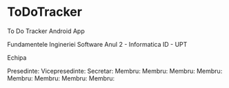 # ToDoTracker
To Do Tracker Android App

Fundamentele Ingineriei Software
Anul 2 - Informatica ID - UPT

Echipa

Presedinte:
Vicepresedinte:
Secretar:
Membru:
Membru:
Membru:
Membru:
Membru:
Membru:
Membru:
Membru:
